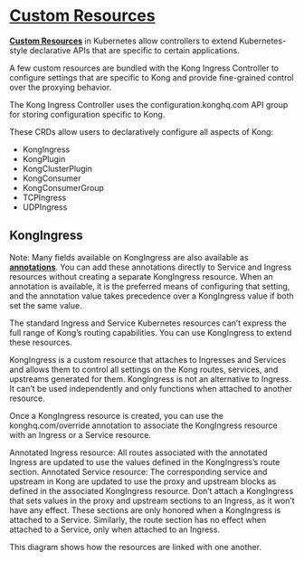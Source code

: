 # **[Custom Resources](https://docs.konghq.com/kubernetes-ingress-controller/latest/guides/using-kongplugin-resource/)**

**[Custom Resources](https://kubernetes.io/docs/tasks/access-kubernetes-api/extend-api-custom-resource-definitions/)** in Kubernetes allow controllers to extend Kubernetes-style declarative APIs that are specific to certain applications.

A few custom resources are bundled with the Kong Ingress Controller to configure settings that are specific to Kong and provide fine-grained control over the proxying behavior.

The Kong Ingress Controller uses the configuration.konghq.com API group for storing configuration specific to Kong.

These CRDs allow users to declaratively configure all aspects of Kong:

- KongIngress
- KongPlugin
- KongClusterPlugin
- KongConsumer
- KongConsumerGroup
- TCPIngress
- UDPIngress

## KongIngress

Note: Many fields available on KongIngress are also available as **[annotations](https://docs.konghq.com/kubernetes-ingress-controller/3.3.x/reference/annotations/)**. You can add these annotations directly to Service and Ingress resources without creating a separate KongIngress resource. When an annotation is available, it is the preferred means of configuring that setting, and the annotation value takes precedence over a KongIngress value if both set the same value.

The standard Ingress and Service Kubernetes resources can’t express the full range of Kong’s routing capabilities. You can use KongIngress to extend these resources.

KongIngress is a custom resource that attaches to Ingresses and Services and allows them to control all settings on the Kong routes, services, and upstreams generated for them. KongIngress is not an alternative to Ingress. It can’t be used independently and only functions when attached to another resource.

Once a KongIngress resource is created, you can use the konghq.com/override annotation to associate the KongIngress resource with an Ingress or a Service resource.

Annotated Ingress resource: All routes associated with the annotated Ingress are updated to use the values defined in the KongIngress’s route section.
Annotated Service resource: The corresponding service and upstream in Kong are updated to use the proxy and upstream blocks as defined in the associated KongIngress resource.
Don’t attach a KongIngress that sets values in the proxy and upstream sections to an Ingress, as it won’t have any effect. These sections are only honored when a KongIngress is attached to a Service. Similarly, the route section has no effect when attached to a Service, only when attached to an Ingress.

This diagram shows how the resources are linked with one another.
